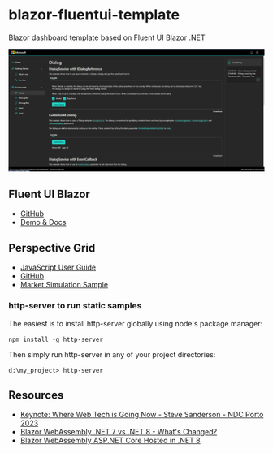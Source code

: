 # blazor-fluentui-template

Blazor dashboard template based on Fluent UI Blazor .NET

![sample](sample.png)

## Fluent UI Blazor

- [GitHub](https://github.com/microsoft/fluentui-blazor)
- [Demo & Docs](https://www.fluentui-blazor.net/)


## Perspective Grid

- [JavaScript User Guide](https://perspective.finos.org/docs/js/)
- [GitHub](https://github.com/finos/perspective)
- [Market Simulation Sample](https://prospective.co/blog/market-simulation)

### http-server to run static samples

The easiest is to install http-server globally using node's package manager:

```
npm install -g http-server
```

Then simply run http-server in any of your project directories:

```
d:\my_project> http-server
```



## Resources

- [Keynote: Where Web Tech is Going Now - Steve Sanderson - NDC Porto 2023](https://www.youtube.com/watch?v=fIYYC_p_uU8)
- [Blazor WebAssembly .NET 7 vs .NET 8 - What's Changed?](https://www.youtube.com/watch?v=2bEhiyqztwg)
- [Blazor WebAssembly ASP.NET Core Hosted in .NET 8](https://www.youtube.com/watch?v=3Ur79_kHVpo)




